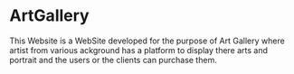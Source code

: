 # ArtGallery
This Website is a WebSite developed for the purpose of Art Gallery where artist from various ackground has a platform to display there arts and portrait and the users or the clients can purchase them.
